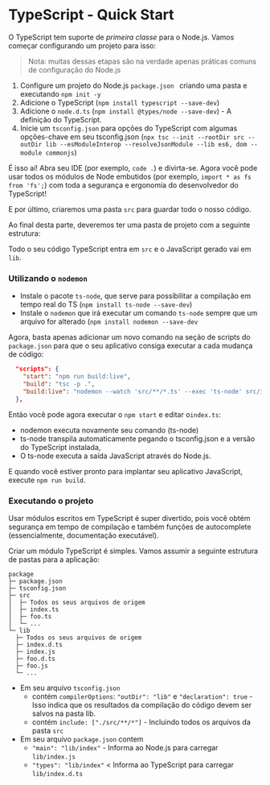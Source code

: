 # TypeScript - Quick Start

O TypeScript tem suporte de *primeira classe* para o Node.js. Vamos começar configurando um projeto para isso:

> Nota: muitas dessas etapas são na verdade apenas práticas comuns de configuração do Node.js

1. Configure um projeto do Node.js `package.json `  criando uma pasta e executando `npm init -y`
2. Adicione o TypeScript (`npm install typescript --save-dev`)
3. Adicione o `node.d.ts` (`npm install @types/node --save-dev`) - A definição do TypeScript.
4. Inicie um `tsconfig.json` para opções do TypeScript com algumas opções-chave em seu tsconfig.json (`npx tsc --init --rootDir src --outDir lib --esModuleInterop --resolveJsonModule --lib es6, dom --module commonjs`)

É isso aí! Abra seu IDE (por exemplo, `code .`) e divirta-se. Agora você pode usar todos os módulos de Node embutidos (por exemplo, `import * as fs from 'fs';`) com toda a segurança e ergonomia do desenvolvedor do TypeScript!

E por último, criaremos uma pasta `src` para guardar todo o nosso código.

Ao final desta parte, deveremos ter uma pasta de projeto com a seguinte estrutura:



Todo o seu código TypeScript entra em `src` e o JavaScript gerado vai em `lib`.



### Utilizando o `nodemon`

- Instale o pacote `ts-node`,  que serve para possibilitar a compilação em tempo real do TS (`npm install ts-node --save-dev`)
- Instale o `nodemon` que irá executar um comando `ts-node` sempre que um arquivo for alterado (`npm install nodemon --save-dev`

Agora, basta apenas adicionar um novo comando na seção de scripts do `package.json` para que o seu aplicativo consiga executar a cada mudança de código:

```json
  "scripts": {
    "start": "npm run build:live",
    "build": "tsc -p .",
    "build:live": "nodemon --watch 'src/**/*.ts' --exec 'ts-node' src/index.ts"
  },
```

Então você pode agora executar o `npm start` e editar o`index.ts`:

- nodemon executa novamente seu comando (ts-node)
- ts-node transpila automaticamente pegando o tsconfig.json e a versão do TypeScript instalada,
- O ts-node executa a saída JavaScript através do Node.js.

E quando você estiver pronto para implantar seu aplicativo JavaScript, execute `npm run build`.





### Executando o projeto



Usar módulos escritos em TypeScript é super divertido, pois você obtém segurança em tempo de compilação e também funções de autocomplete (essencialmente, documentação executável).

Criar um módulo TypeScript é simples. Vamos assumir a seguinte estrutura de pastas para a aplicação:



```
package
├─ package.json
├─ tsconfig.json
├─ src
│  ├─ Todos os seus arquivos de origem
│  ├─ index.ts
│  ├─ foo.ts
│  └─ ...
└─ lib
  ├─ Todos os seus arquivos de origem
  ├─ index.d.ts
  ├─ index.js
  ├─ foo.d.ts
  ├─ foo.js
  └─ ...
```

- Em seu arquivo `tsconfig.json`
  - contém `compilerOptions`: `"outDir": "lib"` e `"declaration": true` - Isso indica que os resultados da compilação do código devem ser salvos na pasta lib.
  - contém `include: ["./src/**/*"]` - Incluindo todos os arquivos da pasta `src`
- Em seu arquivo `package.json` contem
  - `"main": "lib/index"` - Informa ao Node.js para carregar `lib/index.js`
  - `"types": "lib/index"` < Informa ao TypeScript para carregar `lib/index.d.ts`


